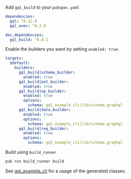 Add `gql_build` to your `pubspec.yaml`

```yaml
dependencies:
  gql: ^0.12.0
  gql_exec: ^0.2.0

dev_dependencies:
  gql_build: ^0.0.1
```

Enable the builders you want by setting `enabled: true`.

```yaml
targets:
  $default:
    builders:
      gql_build|schema_builder:
        enabled: true
      gql_build|ast_builder:
        enabled: true
      gql_build|op_builder:
        enabled: true
        options:
          schema: gql_example_cli|lib/schema.graphql
      gql_build|data_builder:
        enabled: true
        options:
          schema: gql_example_cli|lib/schema.graphql
      gql_build|req_builder:
        enabled: true
        options:
          schema: gql_example_cli|lib/schema.graphql
```

Build using `build_runner`

```bash
pub run build_runner build
```

See [gql_example_cli](https://github.com/gql-dart/gql/tree/master/gql_example_cli) for a usage of the generated classes.
